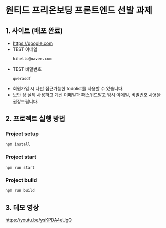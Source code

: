 # 원티드 프리온보딩 프론트엔드 선발 과제
## 1. 사이트 (배포 완료)
- https://google.com
- TEST 이메일
  ```
  hihello@naver.com
  ```
- TEST 비밀번호
  ```
  qwerasdf
  ```
- 회원가입 시 나만 접근가능한 todolist를 사용할 수 있습니다.
- 보안 상 실제 사용하고 계신 이메일과 패스워드말고 임시 이메일, 비밀번호 사용을 권장드립니다.

## 2. 프로젝트 실행 방법
### Project setup
```
npm install
```

### Project start
```
npm run start
```

### Project build
```
npm run build
```

## 3. 데모 영상 
https://youtu.be/ysKPDA4eUgQ